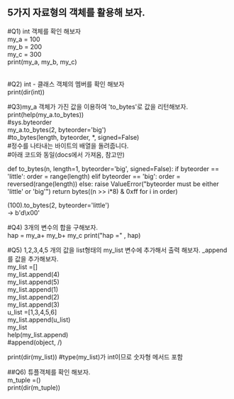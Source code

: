 ## 5가지 자료형의 객체를 활용해 보자.   

#Q1)  int 객체를 확인 해보자   
my_a = 100   
my_b = 200   
my_c = 300   
​
print(my_a, my_b, my_c)   
​


#Q2)  int - 클래스 객체의 멤버를 확인 해보자   
print(dir(int))    

#Q3)my_a 객체가 가진 값을 이용하여  'to_bytes'로 값을 리턴해보자. 
print(help(my_a.to_bytes))  
#sys.byteorder   
my_a.to_bytes(2, byteorder='big')   
#to_bytes(length, byteorder, *, signed=False)   
#정수를 나타내는 바이트의 배열을 돌려줍니다.   
#아래 코드와 동일(docs에서 가져옴, 참고만)   

def to_bytes(n, length=1, byteorder='big', signed=False):
    if byteorder == 'little':
        order = range(length)
    elif byteorder == 'big':
        order = reversed(range(length))
    else:
        raise ValueError("byteorder must be either 'little' or 'big'")
    return bytes((n >> i*8) & 0xff for i in order)

(100).to_bytes(2, byteorder='little')   
-> b'd\x00'   

#Q4) 3개의 변수의 합을 구해보자.    
hap  =  my_a+ my_b+ my_c
print("hap =" , hap)   

#Q5)  1,2,3,4,5 개의 값을  list형태의 my_list 변수에 추가해서 출력 해보자. _append를 값을 추가해보자.    
my_list =[]   
my_list.append(4)   
my_list.append(5)   
my_list.append(1)   
my_list.append(2)   
my_list.append(3)   
u_list =[1,3,4,5,6]   
my_list.append(u_list)   
my_list   
help(my_list.append)    
#append(object, /)   

print(dir(my_list))  #type(my_list)가 int이므로 숫자형 메서드 포함


##Q6) 튜플객체를 확인 해보자.    
m_tuple =()   
print(dir(m_tuple))
